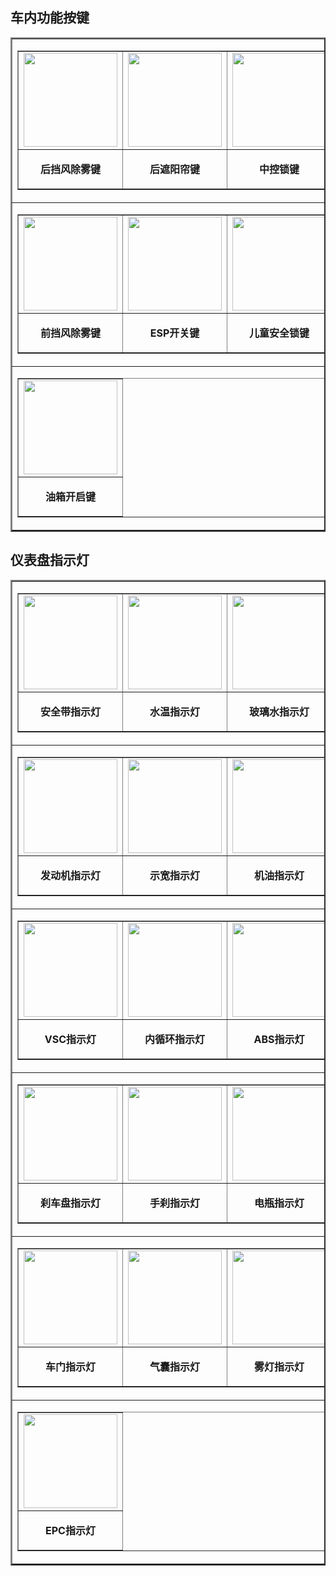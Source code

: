 ## 车内功能按键
<table border="2">
  <tr>
    <td>
      <table border="1">
        <tr>
          <td align="center">
            <img src="https://hotarugali.github.io/Traffic/汽车标志大全/车内功能按键/后挡风除雾键.png" height="150" width="150" />
          </td>
          <td align="center">
            <img src="https://hotarugali.github.io/Traffic/汽车标志大全/车内功能按键/后遮阳帘键.png" height="150" width="150" />
          </td>
          <td align="center">
            <img src="https://hotarugali.github.io/Traffic/汽车标志大全/车内功能按键/中控锁键.png" height="150" width="150" />
          </td>
          <td align="center">
            <img src="https://hotarugali.github.io/Traffic/汽车标志大全/车内功能按键/倒车雷达键.png" height="150" width="150" />
          </td>
        </tr>
        <tr>
          <td align="center">
            <p style="width: 150px;">
              <b>后挡风除雾键</b>
            </p>
          </td>
          <td align="center">
            <p style="width: 150px;">
              <b>后遮阳帘键</b>
            </p>
          </td>
          <td align="center">
            <p style="width: 150px;">
              <b>中控锁键</b>
            </p>
          </td>
          <td align="center">
            <p style="width: 150px;">
              <b>倒车雷达键</b>
            </p>
          </td>
        </tr>
      </table>
    </td>
  </tr>
  <tr>
    <td>
      <table border="1">
        <tr>
          <td align="center">
            <img src="https://hotarugali.github.io/Traffic/汽车标志大全/车内功能按键/前挡风除雾键.png" height="150" width="150" />
          </td>
          <td align="center">
            <img src="https://hotarugali.github.io/Traffic/汽车标志大全/车内功能按键/ESP开关键.png" height="150" width="150" />
          </td>
          <td align="center">
            <img src="https://hotarugali.github.io/Traffic/汽车标志大全/车内功能按键/儿童安全锁键.png" height="150" width="150" />
          </td>
          <td align="center">
            <img src="https://hotarugali.github.io/Traffic/汽车标志大全/车内功能按键/前大灯清洗键.png" height="150" width="150" />
          </td>
        </tr>
        <tr>
          <td align="center">
            <p style="width: 150px;">
              <b>前挡风除雾键</b>
            </p>
          </td>
          <td align="center">
            <p style="width: 150px;">
              <b>ESP开关键</b>
            </p>
          </td>
          <td align="center">
            <p style="width: 150px;">
              <b>儿童安全锁键</b>
            </p>
          </td>
          <td align="center">
            <p style="width: 150px;">
              <b>前大灯清洗键</b>
            </p>
          </td>
        </tr>
      </table>
    </td>
  </tr>
  <tr>
    <td>
      <table border="1">
        <tr>
          <td align="center">
            <img src="https://hotarugali.github.io/Traffic/汽车标志大全/车内功能按键/油箱开启键.png" height="150" width="150" />
          </td>
        </tr>
        <tr>
          <td align="center">
            <p style="width: 150px;">
              <b>油箱开启键</b>
            </p>
          </td>
        </tr>
      </table>
    </td>
  </tr>
</table>

## 仪表盘指示灯
<table border="2">
  <tr>
    <td>
      <table border="1">
        <tr>
          <td align="center">
            <img src="https://hotarugali.github.io/Traffic/汽车标志大全/仪表盘指示灯/安全带指示灯.png" height="150" width="150" />
          </td>
          <td align="center">
            <img src="https://hotarugali.github.io/Traffic/汽车标志大全/仪表盘指示灯/水温指示灯.png" height="150" width="150" />
          </td>
          <td align="center">
            <img src="https://hotarugali.github.io/Traffic/汽车标志大全/仪表盘指示灯/玻璃水指示灯.png" height="150" width="150" />
          </td>
          <td align="center">
            <img src="https://hotarugali.github.io/Traffic/汽车标志大全/仪表盘指示灯/TCS指示灯.png" height="150" width="150" />
          </td>
        </tr>
        <tr>
          <td align="center">
            <p style="width: 150px;">
              <b>安全带指示灯</b>
            </p>
          </td>
          <td align="center">
            <p style="width: 150px;">
              <b>水温指示灯</b>
            </p>
          </td>
          <td align="center">
            <p style="width: 150px;">
              <b>玻璃水指示灯</b>
            </p>
          </td>
          <td align="center">
            <p style="width: 150px;">
              <b>TCS指示灯</b>
            </p>
          </td>
        </tr>
      </table>
    </td>
  </tr>
  <tr>
    <td>
      <table border="1">
        <tr>
          <td align="center">
            <img src="https://hotarugali.github.io/Traffic/汽车标志大全/仪表盘指示灯/发动机指示灯.png" height="150" width="150" />
          </td>
          <td align="center">
            <img src="https://hotarugali.github.io/Traffic/汽车标志大全/仪表盘指示灯/示宽指示灯.png" height="150" width="150" />
          </td>
          <td align="center">
            <img src="https://hotarugali.github.io/Traffic/汽车标志大全/仪表盘指示灯/机油指示灯.png" height="150" width="150" />
          </td>
          <td align="center">
            <img src="https://hotarugali.github.io/Traffic/汽车标志大全/仪表盘指示灯/远光指示灯.png" height="150" width="150" />
          </td>
        </tr>
        <tr>
          <td align="center">
            <p style="width: 150px;">
              <b>发动机指示灯</b>
            </p>
          </td>
          <td align="center">
            <p style="width: 150px;">
              <b>示宽指示灯</b>
            </p>
          </td>
          <td align="center">
            <p style="width: 150px;">
              <b>机油指示灯</b>
            </p>
          </td>
          <td align="center">
            <p style="width: 150px;">
              <b>远光指示灯</b>
            </p>
          </td>
        </tr>
      </table>
    </td>
  </tr>
  <tr>
    <td>
      <table border="1">
        <tr>
          <td align="center">
            <img src="https://hotarugali.github.io/Traffic/汽车标志大全/仪表盘指示灯/VSC指示灯.png" height="150" width="150" />
          </td>
          <td align="center">
            <img src="https://hotarugali.github.io/Traffic/汽车标志大全/仪表盘指示灯/内循环指示灯.png" height="150" width="150" />
          </td>
          <td align="center">
            <img src="https://hotarugali.github.io/Traffic/汽车标志大全/仪表盘指示灯/ABS指示灯.png" height="150" width="150" />
          </td>
          <td align="center">
            <img src="https://hotarugali.github.io/Traffic/汽车标志大全/仪表盘指示灯/油量指示灯.png" height="150" width="150" />
          </td>
        </tr>
        <tr>
          <td align="center">
            <p style="width: 150px;">
              <b>VSC指示灯</b>
            </p>
          </td>
          <td align="center">
            <p style="width: 150px;">
              <b>内循环指示灯</b>
            </p>
          </td>
          <td align="center">
            <p style="width: 150px;">
              <b>ABS指示灯</b>
            </p>
          </td>
          <td align="center">
            <p style="width: 150px;">
              <b>油量指示灯</b>
            </p>
          </td>
        </tr>
      </table>
    </td>
  </tr>
  <tr>
    <td>
      <table border="1">
        <tr>
          <td align="center">
            <img src="https://hotarugali.github.io/Traffic/汽车标志大全/仪表盘指示灯/刹车盘指示灯.png" height="150" width="150" />
          </td>
          <td align="center">
            <img src="https://hotarugali.github.io/Traffic/汽车标志大全/仪表盘指示灯/手刹指示灯.png" height="150" width="150" />
          </td>
          <td align="center">
            <img src="https://hotarugali.github.io/Traffic/汽车标志大全/仪表盘指示灯/电瓶指示灯.png" height="150" width="150" />
          </td>
          <td align="center">
            <img src="https://hotarugali.github.io/Traffic/汽车标志大全/仪表盘指示灯/O-D挡指示灯.png" height="150" width="150" />
          </td>
        </tr>
        <tr>
          <td align="center">
            <p style="width: 150px;">
              <b>刹车盘指示灯</b>
            </p>
          </td>
          <td align="center">
            <p style="width: 150px;">
              <b>手刹指示灯</b>
            </p>
          </td>
          <td align="center">
            <p style="width: 150px;">
              <b>电瓶指示灯</b>
            </p>
          </td>
          <td align="center">
            <p style="width: 150px;">
              <b>O-D挡指示灯</b>
            </p>
          </td>
        </tr>
      </table>
    </td>
  </tr>
  <tr>
    <td>
      <table border="1">
        <tr>
          <td align="center">
            <img src="https://hotarugali.github.io/Traffic/汽车标志大全/仪表盘指示灯/车门指示灯.png" height="150" width="150" />
          </td>
          <td align="center">
            <img src="https://hotarugali.github.io/Traffic/汽车标志大全/仪表盘指示灯/气囊指示灯.png" height="150" width="150" />
          </td>
          <td align="center">
            <img src="https://hotarugali.github.io/Traffic/汽车标志大全/仪表盘指示灯/雾灯指示灯.png" height="150" width="150" />
          </td>
          <td align="center">
            <img src="https://hotarugali.github.io/Traffic/汽车标志大全/仪表盘指示灯/转向灯指示灯.png" height="150" width="150" />
          </td>
        </tr>
        <tr>
          <td align="center">
            <p style="width: 150px;">
              <b>车门指示灯</b>
            </p>
          </td>
          <td align="center">
            <p style="width: 150px;">
              <b>气囊指示灯</b>
            </p>
          </td>
          <td align="center">
            <p style="width: 150px;">
              <b>雾灯指示灯</b>
            </p>
          </td>
          <td align="center">
            <p style="width: 150px;">
              <b>转向灯指示灯</b>
            </p>
          </td>
        </tr>
      </table>
    </td>
  </tr>
  <tr>
    <td>
      <table border="1">
        <tr>
          <td align="center">
            <img src="https://hotarugali.github.io/Traffic/汽车标志大全/仪表盘指示灯/EPC指示灯.png" height="150" width="150" />
          </td>
        </tr>
        <tr>
          <td align="center">
            <p style="width: 150px;">
              <b>EPC指示灯</b>
            </p>
          </td>
        </tr>
      </table>
    </td>
  </tr>
</table>

